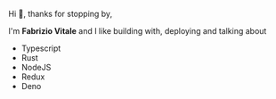 Hi 👋, thanks for stopping by, <br/>

I'm **Fabrizio Vitale** and I like building with, deploying and talking about

- Typescript
- Rust
- NodeJS
- Redux
- Deno
